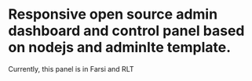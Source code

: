 # Responsive open source admin dashboard and control panel based on nodejs and adminlte template.
Currently, this panel is in Farsi and RLT
